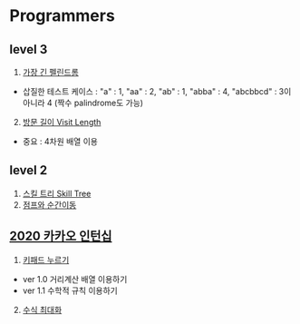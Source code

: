 # Programmers

## level 3

1. [가장 긴 펠린드롬](https://programmers.co.kr/learn/courses/30/lessons/12904/)
- 삽질한 테스트 케이스 : "a" : 1, "aa" : 2, "ab" : 1, "abba" : 4, "abcbbcd" : 3이 아니라 4 (짝수 palindrome도 가능)
2. [방문 길이 Visit Length](https://programmers.co.kr/learn/courses/30/lessons/49994)
- 중요 : 4차원 배열 이용

## level 2
1. [스킬 트리 Skill Tree](https://programmers.co.kr/learn/courses/30/lessons/49993)
2. [점프와 순간이동](https://programmers.co.kr/learn/courses/30/lessons/12980)


## [2020 카카오 인턴십](https://programmers.co.kr/learn/challenges?selected_part_id=18498)
1. [키패드 누르기](https://programmers.co.kr/learn/courses/30/lessons/67256)
- ver 1.0 거리계산 배열 이용하기
- ver 1.1 수학적 규칙 이용하기

2. [수식 최대화](https://programmers.co.kr/learn/courses/30/lessons/67257)

